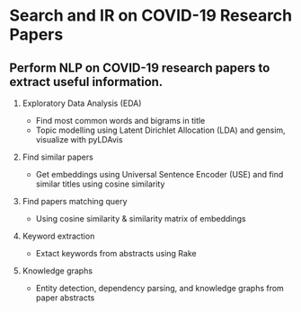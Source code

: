 # Search and IR on COVID-19 Research Papers

## Perform NLP on COVID-19 research papers to extract useful information.

1. Exploratory Data Analysis (EDA)
    - Find most common words and bigrams in title
    - Topic modelling using Latent Dirichlet Allocation (LDA) and gensim, visualize with pyLDAvis
    
2. Find similar papers
    - Get embeddings using Universal Sentence Encoder (USE) and find similar titles using cosine similarity
    
3. Find papers matching query
    - Using cosine similarity & similarity matrix of embeddings

4. Keyword extraction
    - Extact keywords from abstracts using Rake

5. Knowledge graphs
    - Entity detection, dependency parsing, and knowledge graphs from paper abstracts
